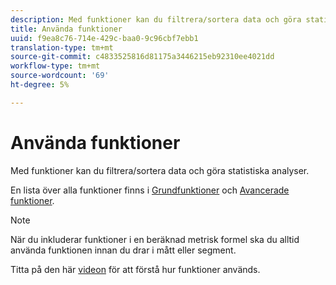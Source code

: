 ```yaml
---
description: Med funktioner kan du filtrera/sortera data och göra statistiska analyser.
title: Använda funktioner
uuid: f9ea8c76-714e-429c-baa0-9c96cbf7ebb1
translation-type: tm+mt
source-git-commit: c4833525816d81175a3446215eb92310ee4021dd
workflow-type: tm+mt
source-wordcount: '69'
ht-degree: 5%

---
```



# Använda funktioner

Med funktioner kan du filtrera/sortera data och göra statistiska analyser.

En lista över alla funktioner finns i [Grundfunktioner](/help/components/c-calcmetrics/cm-reference/cm-functions.md) och [Avancerade funktioner](/help/components/c-calcmetrics/cm-reference/cm-adv-functions.md).

>[!NOTE]
>
>När du inkluderar funktioner i en beräknad metrisk formel ska du alltid använda funktionen innan du drar i mått eller segment.

Titta på den här [videon](https://youtu.be/SSyWvomnewI) för att förstå hur funktioner används.
